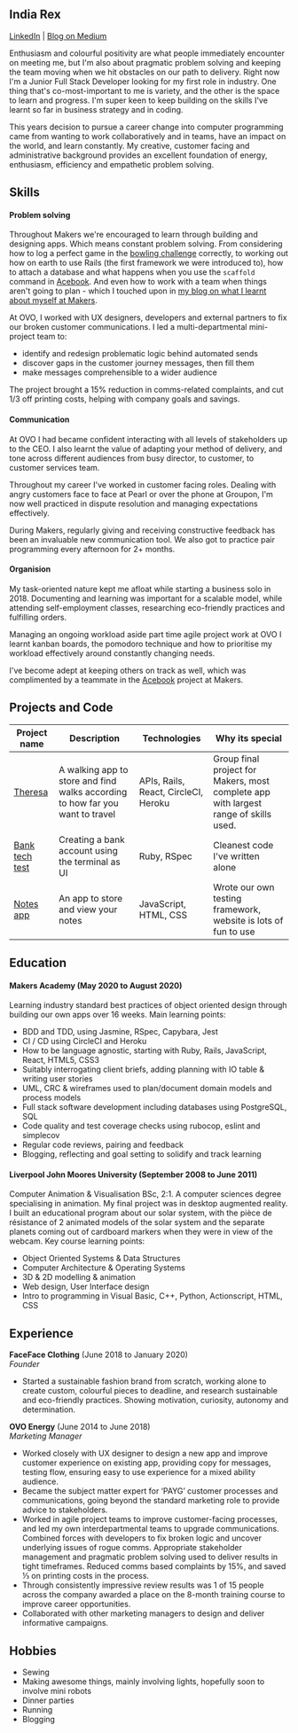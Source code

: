 ## India Rex
[LinkedIn](https://www.linkedin.com/in/india-rex-aa56951b6/) | [Blog on Medium](https://medium.com/@indisaurusrex)

Enthusiasm and colourful positivity are what people immediately encounter on meeting me, but I'm also about pragmatic problem solving and keeping the team moving when we hit obstacles on our path to delivery. Right now I'm a Junior Full Stack Developer looking for my first role in industry. One thing that's co-most-important to me is variety, and the other is the space to learn and progress. I'm super keen to keep building on the skills I've learnt so far in business strategy and in coding. 

This years decision to pursue a career change into computer programming came from wanting to work collaboratively and in teams, have an impact on the world, and learn constantly. My creative, customer facing and administrative background provides an excellent foundation of energy, enthusiasm, efficiency and empathetic problem solving. 

## Skills
#### Problem solving

Throughout Makers we're encouraged to learn through building and designing apps. Which means constant problem solving. From considering how to log a perfect game in the [bowling challenge](https://github.com/indisaurusrex/bowling-challenge) correctly, to working out how on earth to use Rails (the first framework we were introduced to), how to attach a database and what happens when you use the `scaffold` command in [Acebook](https://github.com/jamesAforster/acebook-JIMJI). And even how to work with a team when things aren't going to plan - which I touched upon in [my blog on what I learnt about myself at Makers](https://medium.com/swlh/the-top-3-things-i-learnt-about-myself-at-coding-bootcamp-8988a39102e0?source=friends_link&sk=142ceb1479fe54b56bd29e8a7f197aef). 

At OVO, I worked with UX designers, developers and external partners to fix our broken customer communications. I led a multi-departmental mini-project team to:
- identify and redesign problematic logic behind automated sends
- discover gaps in the customer journey messages, then fill them
- make messages comprehensible to a wider audience

The project brought a 15% reduction in comms-related complaints, and cut 1/3 off printing costs, helping with company goals and savings. 



#### Communication

At OVO I had became confident interacting with all levels of stakeholders up to the CEO. I also learnt the value of adapting your method of delivery, and tone across different audiences from busy director, to customer, to customer services team.

Throughout my career I've worked in customer facing roles. Dealing with angry customers face to face at Pearl or over the phone at Groupon, I'm now well practiced in dispute resolution and managing expectations effectively. 

During Makers, regularly giving and receiving constructive feedback has been an invaluable new communication tool. We also got to practice pair programming every afternoon for 2+ months. 

#### Organision

My task-oriented nature kept me afloat while starting a business solo in 2018. Documenting and learning was important for a scalable model, while attending self-employment classes, researching eco-friendly practices and fulfilling orders. 

Managing an ongoing workload aside part time agile project work at OVO I learnt kanban boards, the pomodoro technique and how to prioritise my workload effectively around constantly changing needs. 

I've become adept at keeping others on track as well, which was complimented by a teammate in the [Acebook](https://github.com/jamesAforster/acebook-JIMJI) project at Makers.  

## Projects and Code
| Project name | Description | Technologies | Why its special |
| --- | --- | --- | --- |
| [Theresa](https://github.com/theresadreamteam/theresa) | A walking app to store and find walks according to how far you want to travel | APIs, Rails, React, CircleCI, Heroku | Group final project for Makers, most complete app with largest range of skills used. |
| [Bank tech test](https://github.com/indisaurusrex/bank-tech-test) | Creating a bank account using the terminal as UI | Ruby, RSpec | Cleanest code I've written alone |
| [Notes app](https://github.com/samlandman/notesapp) | An app to store and view your notes | JavaScript, HTML, CSS | Wrote our own testing framework, website is lots of fun to use |


## Education

#### Makers Academy (May 2020 to August 2020)

Learning industry standard best practices of object oriented design through building our own apps over 16 weeks. Main learning points: 
- BDD and TDD, using Jasmine, RSpec, Capybara, Jest
- CI / CD using CircleCI and Heroku
- How to be language agnostic, starting with Ruby, Rails, JavaScript, React, HTML5, CSS3
- Suitably interrogating client briefs, adding planning with IO table & writing user stories
- UML, CRC & wireframes used to plan/document domain models and process models
- Full stack software development including databases using PostgreSQL, SQL
- Code quality and test coverage checks using rubocop, eslint and simplecov
- Regular code reviews, pairing and feedback
- Blogging, reflecting and goal setting to solidify and track learning


#### Liverpool John Moores University (September 2008 to June 2011)

Computer Animation & Visualisation BSc, 2:1. A computer sciences degree specialising in animation. My final project was in desktop augmented reality. I built an educational program about our solar system, with the pièce de résistance of 2 animated models of the solar system and the separate planets coming out of cardboard markers when they were in view of the webcam. 
Key course learning points:
- Object Oriented Systems & Data Structures
- Computer Architecture & Operating Systems
- 3D & 2D modelling & animation
- Web design, User Interface design
- Intro to programming in Visual Basic, C++, Python, Actionscript, HTML, CSS 

## Experience

**FaceFace Clothing** (June 2018 to January 2020)    
*Founder*  
- Started a sustainable fashion brand from scratch, working alone to create custom, colourful pieces to deadline, and research sustainable and eco-friendly practices. Showing motivation, curiosity, autonomy and determination.


**OVO Energy** (June 2014 to June 2018)   
*Marketing Manager*  
- Worked closely with UX designer to design a new app and improve customer experience on existing app, providing copy for messages, testing flow, ensuring easy to use experience for a mixed ability audience.
- Became the subject matter expert for ‘PAYG’ customer processes and communications, going beyond the standard marketing role to provide advice to stakeholders. 
- Worked in agile project teams to improve customer-facing processes, and led my own interdepartmental teams to upgrade communications. Combined forces with developers to fix broken logic and uncover underlying issues of rogue comms. Appropriate stakeholder management and pragmatic problem solving used to deliver results in tight timeframes. Reduced comms based complaints by 15%, and saved ⅓ on printing costs in the process. 
- Through consistently impressive review results was 1 of 15 people across the company awarded a place on the 8-month training course to improve career opportunities. 
- Collaborated with other marketing managers to design and deliver informative campaigns.

## Hobbies

* Sewing
* Making awesome things, mainly involving lights, hopefully soon to involve mini robots
* Dinner parties
* Running
* Blogging
